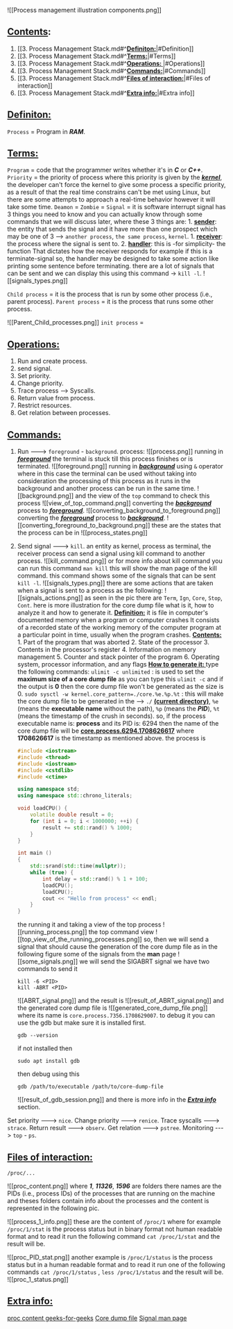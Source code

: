 ![[Process management illustration components.png]]
## <b><u>Contents</u></b>:
1. [[3. Process Management Stack.md#^<u><b>Definiton:</b></u>|#Definition]]
2. [[3. Process Management Stack.md#^<u><b>Terms:</b></u>|#Terms]]
3. [[3. Process Management Stack.md#^<u><b>Operations: </b></u>|#Operations]]
4. [[3. Process Management Stack.md#^<b><u>Commands:</u></b>|#Commands]]
5. [[3. Process Management Stack.md#^<u><b>Files of interaction:</b></u>|#Files of interaction]]
6. [[3. Process Management Stack.md#^<u><b>Extra info:</b></u>|#Extra info]]
## <u><b>Definiton:</b></u>
`Process` = Program in <b><i>RAM</i></b>.
## <u><b>Terms:</b></u>
`Program`  = code that the programmer writes whether it's in <b><i>C</i></b> or <i><b>C++</b></i>.
`Priority` = the priority of process where this priority is given by the <i><b><u>kernel</u></b></i>, the developer can't force the kernel to give some process a specific priority, as a result of that the real time constrains can't be met using Linux, but there are some attempts to approach a real-time behavior however it will take some time.
`Deamon` = 
`Zombie` =
`Signal` = it is software interrupt signal has 3 things you need to know and you can actually know through some commands that we will discuss later, where these 3 things are:
	1. <u><b>sender</b></u>: the entity that sends the signal and it have more than one prospect which may be one of 3 --> `another process`, `the same process`, `kernel`.
	1. <u><b>receiver</b></u>: the process where the signal is sent to.
	2. <u><b>handler</b></u>: this is -for simplicity- the function That dictates how the receiver responds for example if this is a terminate-signal so, the handler may be designed to take some action like printing some sentence before terminating.
	there are a lot of signals that can be sent and we can display this using this command -> `kill -l`.
	![[signals_types.png]]
	
`Child process` = it is the process that is run by some other process (i.e., parent process).
`Parent process` = it is the process that runs some other process.

![[Parent_Child_processes.png]]
`init process` =

## <u><b>Operations: </b></u>
1. Run and create process.
3. send signal.
4. Set priority.
5. Change priority.
6. Trace process --> Syscalls.
7. Return value from process.
8. Restrict resources.
9. Get relation between processes.

## <b><u>Commands:</u></b>
 1. Run                      ---> `foreground` - `background`.
	process:
	![[process.png]]
	running in <u><i><b>foreground</b></i></u> the terminal is stuck till this process finishes or is terminated.
	![[foreground.png]]
	running in <u><i><b>background</b></i></u> using `&` operator where in this case the terminal can be used without taking into consideration the processing of this process as it runs in the background and another process can be run in the same time.
	![[background.png]]
	and the view of the `top` command to check this process 
	![[view_of_top_command.png]]
	converting the <u><i><b>background</b></i></u> process to <u><i><b>foreground</b></i></u>.
	![[converting_background_to_foreground.png]]
	converting the <u><i><b>foreground</b></i></u> process to <u><i><b>background</b></i></u>.
	![[converting_foreground_to_background.png]]
	these are the states that the process can be in 
	![[process_states.png]]
	
 2. Send signal          ---> `kill`.
	 an entity as kernel, process as terminal, the receiver process can send a signal using kill command to another process.
	 ![[kill_command.png]]
	 or for more info about kill command you can run this command 
	 `man kill` this will show the man page of the kill command.
	 this command shows some of the signals that can be sent `kill -l`.
	 ![[signals_types.png]]
	 there are some actions that are taken when a signal is sent to a process as the following:
	 ![[signals_actions.png]]
	 as seen in the pic there are `Term`, `Ign`, `Core`, `Stop`, `Cont`.
	here is more illustration for the core dump file what is it, how to analyze it and how to generate it.
	<u><b>Definition:</b></u> it is file in computer's documented memory when a program or computer crashes It consists of a recorded state of the working memory of the computer program at a particular point in time, usually when the program crashes.
	<b><u>Contents: </u></b> 1. Part of the program that was aborted
			 2. State of the processor
			 3. Contents in the processor's register
			 4. Information on memory management
			 5. Counter and stack pointer of the program
			 6. Operating system, processor information, and any flags
	<b><u>How to generate it: </u></b> type the following commands:
	`ulimit -c unlimited` : is used to set the **maximum size of a core dump file** as you can type this `ulimit -c` and if the output is **0** then the core dump file won't be generated as the size is 0.
	`sudo sysctl -w kernel.core_pattern=./core.%e.%p.%t` : this will make the core dump file to be generated in the --> `./` <b><u>(current directory)</u></b>, `%e` (means the **executable name** without the path), `%p` (means the ***PID***), `%t` (means the timestamp of the crush in seconds).
	so, if the process executable name is: **process** and its PID is: 6294 then the name of the core dump file will be <b><u>core.process.6294.1708626617</u></b> where **1708626617** is the timestamp as mentioned above.
	the process is 
	``` cpp
	#include <iostream> 
	#include <thread> 
	#include <iostream> 
	#include <cstdlib> 
	#include <ctime> 
	
	using namespace std; 
	using namespace std::chrono_literals; 
	
	void loadCPU() { 
		volatile double result = 0; 
		for (int i = 0; i < 1000000; ++i) { 
			result += std::rand() % 1000; 
		} 
	} 
	
	int main () 
	{ 
		std::srand(std::time(nullptr)); 
		while (true) { 
			int delay = std::rand() % 1 + 100; 
			loadCPU(); 
			loadCPU(); 
			cout << "Hello from process" << endl; 
		} 
	}
	```
	the running it and taking a view of the top process
	![[running_process.png]]
	the top command view
	![[top_view_of_the_running_processes.png]]
	so, then we will send a signal that should cause the generation of the  core dump file as in the following figure some of the signals from the **man** page
	![[some_signals.png]]
	we will send the SIGABRT signal we have two commands to send it
	``` command
	kill -6 <PID>
	kill -ABRT <PID>
	```

	![[ABRT_signal.png]]
	and the result is 
	![[result_of_ABRT_signal.png]]
	and the generated core dump file is
	![[generated_core_dump_file.png]]
	where its name is `core.process.7356.1708629007`.
	to debug it you can use the gdb but make sure it is installed first.
	``` command
	gdb --version
	```
	if not installed then
	``` command
	sudo apt install gdb
	```
	then debug using this 
	``` command
	gdb /path/to/executable /path/to/core-dump-file
	```
	![[result_of_gdb_session.png]]
	and there is more info in the <b><u><i>Extra info</i></u></b> section.

 Set priority          ---> `nice`.
 Change priority   ---> `renice`.
 Trace syscalls       ---> `strace`.
 Return result       ---> `observ`.
 Get relation         ---> `pstree`.
 Monitoring          ---> `top` - `ps`.
## <u><b>Files of interaction:</b></u>

```Path
/proc/...
```

![[proc_content.png]]
where <b><i>1</i></b>, <b><i>11326</i></b>, <b><i>1596</i></b> are folders there names are the PIDs (i.e., process IDs) of the processes that are running on the machine and theses folders contain info about the processes and the content is represented in the following pic.

![[process_1_info.png]]
these are the content of `/proc/1` where for example `/proc/1/stat` is the process status but in binary format not human readable format and to read it run the following command `cat /proc/1/stat` and the result will be.

![[proc_PID_stat.png]]
another example is `/proc/1/status` is the process status but in a human readable format and to read it run one of the following commands `cat /proc/1/status` , `less /proc/1/status` and the result will be.
![[proc_1_status.png]]

## <u><b>Extra info:</b></u>
[proc content geeks-for-geeks](https://www.geeksforgeeks.org/proc-file-system-linux/)
[Core dump file](https://www.educative.io/answers/what-is-a-core-dump)
[Signal man page](https://man7.org/linux/man-pages/man7/signal.7.html)
